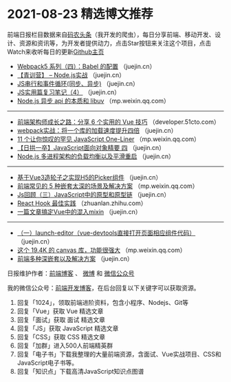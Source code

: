 # 2021-08-23 精选博文推荐

前端日报栏目数据来自[码农头条](https://toutiao.qdkfweb.cn/)（我开发的爬虫），每日分享前端、移动开发、设计、资源和资讯等，为开发者提供动力，点击Star按钮来关注这个项目，点击Watch来收听每日的更新[Github主页](https://github.com/kujian/frontendDaily)
* [Webpack5 系列（四）：Babel 的配置](https://juejin.cn/post/6999188157992271886) （juejin.cn）
* [【青训营】 &#8211; Node.js实战](https://juejin.cn/post/6999149453571522567) （juejin.cn）
* [JS串行和事件循环(同步、异步)](https://juejin.cn/post/6999157475484106759) （juejin.cn）
* [JS实用篇复习笔记（4）](https://juejin.cn/post/6999156083138756639) （juejin.cn）
* [Node.js 异步 api 的本质和 libuv](https://mp.weixin.qq.com/s?__biz=Mzg3OTYzMDkzMg==&mid=2247484861&idx=1&sn=ffbab273d15a5c44a0224383b01a5da6) （mp.weixin.qq.com）

***
* [前端架构师成长之路：分享 6 个实用的 Vue 技巧](https://developer.51cto.com/art/202108/678816.htm) （developer.51cto.com）
* [webpack实战：将一个库的加载速度提升四倍](https://juejin.cn/post/6999186632221917214) （juejin.cn）
* [11 个让你惊叹的罕见 JavaScript One-Liner](https://mp.weixin.qq.com/s?__biz=Mzg2NjUxOTM2Mg==&mid=2247488698&idx=1&sn=ffe5cec683ff8078bc6007bb37202ec2) （mp.weixin.qq.com）
* [【日拱一卒】JavaScript面向对象精要 四](https://juejin.cn/post/6999178809308250142) （juejin.cn）
* [Node.js 多进程架构的负载均衡以及平滑重启](https://juejin.cn/post/6999116080689971213) （juejin.cn）

***
* [基于Vue3造轮子之实现H5的Picker组件](https://juejin.cn/post/6999162902221422599) （juejin.cn）
* [前端常见的 5 种嵌套太深的场景及解决方案](https://mp.weixin.qq.com/s/2-aGYEfTWDP2Z5fPKoNdKQ) （mp.weixin.qq.com）
* [Js回顾（三）JavaScript中的原型和原型链](https://juejin.cn/post/6999160313283084324) （juejin.cn）
* [React Hook 最佳实践](https://zhuanlan.zhihu.com/p/401602460?hmsr=toutiao.io&utm_campaign=toutiao.io&utm_medium=toutiao.io&utm_source=toutiao.io) （zhuanlan.zhihu.com）
* [一篇文章搞定Vue中的混入mixin](https://juejin.cn/post/6999160169938550820) （juejin.cn）

***
* [（一）launch-editor（vue-devtools直接打开页面相应组件代码）](https://juejin.cn/post/6999156499788349448) （juejin.cn）
* [这个 19.4K 的 canvas 库，功能很强大](https://mp.weixin.qq.com/s?__biz=MzI2MjcxNTQ0Nw==&mid=2247494642&idx=1&sn=86713b82699749d07ccb6d252bd79312) （mp.weixin.qq.com）
* [前端多种深嵌套以及解决方案](https://juejin.cn/post/6999153377397456932) （juejin.cn）

日报维护作者：[前端博客](https://qdkfweb.cn/) 、 [微博](http://weibo.com/kujian) 和 [微信公众号](https://open.weixin.qq.com/qr/code?username=caibaojian_com)

我的微信公众号：[前端开发博客](https://open.weixin.qq.com/qr/code?username=caibaojian_com)，在后台回复以下关键字可以获取资源。

1. 回复「1024」，领取前端进阶资料，包含小程序、Nodejs、Git等
2. 回复「Vue」获取 Vue 精选文章
3. 回复「面试」获取 面试 精选文章
4. 回复「JS」获取 JavaScript 精选文章
5. 回复「CSS」获取 CSS 精选文章
6. 回复「加群」进入500人前端精英群
7. 回复「电子书」下载我整理的大量前端资源，含面试、Vue实战项目、CSS和JavaScript电子书等。
8. 回复「知识点」下载高清JavaScript知识点图谱